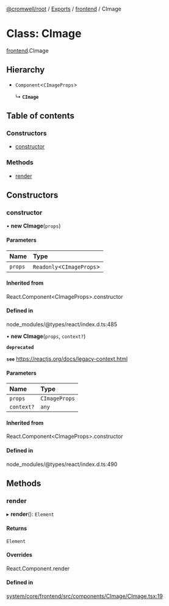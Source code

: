 [@cromwell/root](../README.md) / [Exports](../modules.md) / [frontend](../modules/frontend.md) / CImage

# Class: CImage

[frontend](../modules/frontend.md).CImage

## Hierarchy

- `Component`<`CImageProps`\>

  ↳ **`CImage`**

## Table of contents

### Constructors

- [constructor](#constructor)

### Methods

- [render](#render)

## Constructors

### constructor

• **new CImage**(`props`)

#### Parameters

| Name | Type |
| :------ | :------ |
| `props` | `Readonly`<`CImageProps`\> |

#### Inherited from

React.Component<CImageProps\>.constructor

#### Defined in

node_modules/@types/react/index.d.ts:485

• **new CImage**(`props`, `context?`)

**`deprecated`**

**`see`** https://reactjs.org/docs/legacy-context.html

#### Parameters

| Name | Type |
| :------ | :------ |
| `props` | `CImageProps` |
| `context?` | `any` |

#### Inherited from

React.Component<CImageProps\>.constructor

#### Defined in

node_modules/@types/react/index.d.ts:490

## Methods

### render

▸ **render**(): `Element`

#### Returns

`Element`

#### Overrides

React.Component.render

#### Defined in

[system/core/frontend/src/components/CImage/CImage.tsx:19](https://github.com/CromwellCMS/Cromwell/blob/master/system/core/frontend/src/components/CImage/CImage.tsx#L19)
